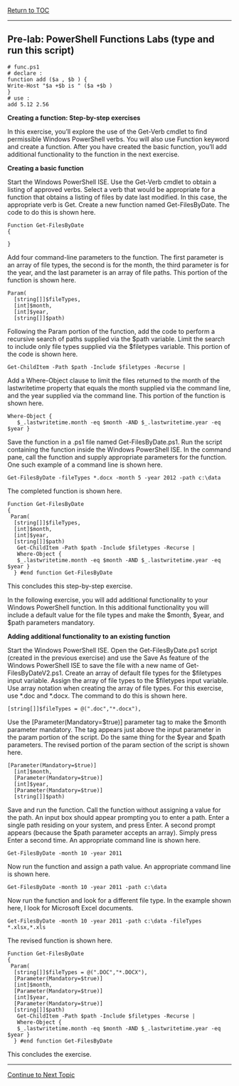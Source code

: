 <a href="https://github.com/CyberTrainingUSAF/Powershell_Training/blob/master/00-Table-of-Contents.md" > Return to TOC </a>

---

## Pre-lab: PowerShell Functions Labs (type and run this script)

```
# func.ps1
# declare :
function add ($a , $b ) {
Write-Host "$a +$b is " ($a +$b )
}
# use :
add 5.12 2.56
```

**Creating a function: Step-by-step exercises**

In this exercise, you’ll explore the use of the Get-Verb cmdlet to find permissible Windows PowerShell verbs. You will also use Function keyword and create a function. After you have created the basic function, you’ll add additional functionality to the function in the next exercise.

**Creating a basic function** 

Start the Windows PowerShell ISE.
Use the Get-Verb cmdlet to obtain a listing of approved verbs.
Select a verb that would be appropriate for a function that obtains a listing of files by date last modified. In this case, the appropriate verb is Get.
Create a new function named Get-FilesByDate. The code to do this is shown here.
```
Function Get-FilesByDate
{

}
```
Add four command-line parameters to the function. The first parameter is an array of file types, the second is for the month, the third parameter is for the year, and the last parameter is an array of file paths. This portion of the function is shown here.
```
Param(
  [string[]]$fileTypes,
  [int]$month,
  [int]$year,
  [string[]]$path)
```
Following the Param portion of the function, add the code to perform a recursive search of paths supplied via the $path variable. Limit the search to include only file types supplied via the $filetypes variable. This portion of the code is shown here.
```
Get-ChildItem -Path $path -Include $filetypes -Recurse |
```
Add a Where-Object clause to limit the files returned to the month of the lastwritetime property that equals the month supplied via the command line, and the year supplied via the command line. This portion of the function is shown here.
```
Where-Object {
   $_.lastwritetime.month -eq $month -AND $_.lastwritetime.year -eq $year }
```
Save the function in a .ps1 file named Get-FilesByDate.ps1.
Run the script containing the function inside the Windows PowerShell ISE.
In the command pane, call the function and supply appropriate parameters for the function. One such example of a command line is shown here.
```
Get-FilesByDate -fileTypes *.docx -month 5 -year 2012 -path c:\data
```
The completed function is shown here.
```
Function Get-FilesByDate
{
 Param(
  [string[]]$fileTypes,
  [int]$month,
  [int]$year,
  [string[]]$path)
   Get-ChildItem -Path $path -Include $filetypes -Recurse |
   Where-Object {
   $_.lastwritetime.month -eq $month -AND $_.lastwritetime.year -eq $year }
  } #end function Get-FilesByDate
 ```
This concludes this step-by-step exercise.

In the following exercise, you will add additional functionality to your Windows PowerShell function. In this additional functionality you will include a default value for the file types and make the $month, $year, and $path parameters mandatory.

**Adding additional functionality to an existing function**

Start the Windows PowerShell ISE.
Open the Get-FilesByDate.ps1 script (created in the previous exercise) and use the Save As feature of the Windows PowerShell ISE to save the file with a new name of Get-FilesByDateV2.ps1.
Create an array of default file types for the $filetypes input variable. Assign the array of file types to the $filetypes input variable. Use array notation when creating the array of file types. For this exercise, use *.doc and *.docx. The command to do this is shown here.
```
[string[]]$fileTypes = @(".doc","*.docx"),
```
Use the [Parameter(Mandatory=$true)] parameter tag to make the $month parameter mandatory. The tag appears just above the input parameter in the param portion of the script. Do the same thing for the $year and $path parameters. The revised portion of the param section of the script is shown here.
```
[Parameter(Mandatory=$true)]
  [int]$month,
  [Parameter(Mandatory=$true)]
  [int]$year,
  [Parameter(Mandatory=$true)]
  [string[]]$path)
```
Save and run the function. Call the function without assigning a value for the path. An input box should appear prompting you to enter a path. Enter a single path residing on your system, and press Enter. A second prompt appears (because the $path parameter accepts an array). Simply press Enter a second time. An appropriate command line is shown here.
```
Get-FilesByDate -month 10 -year 2011
```
Now run the function and assign a path value. An appropriate command line is shown here.
```
Get-FilesByDate -month 10 -year 2011 -path c:\data
```
Now run the function and look for a different file type. In the example shown here, I look for Microsoft Excel documents.
```
Get-FilesByDate -month 10 -year 2011 -path c:\data -fileTypes *.xlsx,*.xls
```
The revised function is shown here.
```
Function Get-FilesByDate
{
 Param(
  [string[]]$fileTypes = @(".DOC","*.DOCX"),
  [Parameter(Mandatory=$true)]
  [int]$month,
  [Parameter(Mandatory=$true)]
  [int]$year,
  [Parameter(Mandatory=$true)]
  [string[]]$path)
   Get-ChildItem -Path $path -Include $filetypes -Recurse |
   Where-Object {
   $_.lastwritetime.month -eq $month -AND $_.lastwritetime.year -eq $year }
  } #end function Get-FilesByDate
  ```
This concludes the exercise.

---

<a href="https://github.com/CyberTrainingUSAF/Powershell_Training/blob/master/04_Powershell_Scripts/08_Modules.md" > Continue to Next Topic </a>

